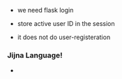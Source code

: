 - we need flask login

- store active user ID in the session

- it does not do user-registeration

### Jijna Language!

- 
